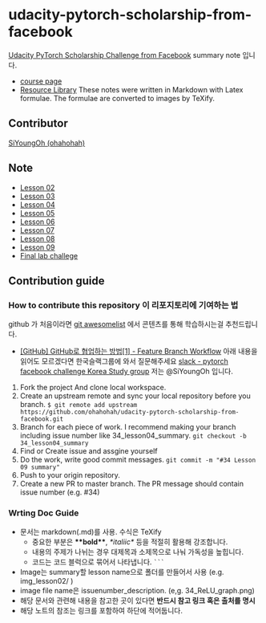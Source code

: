 # udacity-pytorch-scholarship-from-facebook
[Udacity PyTorch Scholarship Challenge from Facebook](https://www.udacity.com/facebook-pytorch-scholarship) summary note 입니다.
- [course page](https://sites.google.com/udacity.com/pytorch-scholarship-facebook/home?authuser=0)
- [Resource Library](https://airtable.com/shr4boj6fLPU1uawE/tblUf4zxlIMLjwrbv)
These notes were written in Markdown with Latex formulae. The formulae are converted to images by TeXify. 

## Contributor
[SiYoungOh (ohahohah)](https://github.com/ohahohah)

## Note 
- [Lesson 02]()
- [Lesson 03]()
- [Lesson 04]()
- [Lesson 05]()
- [Lesson 06]()
- [Lesson 07]()
- [Lesson 08]()
- [Lesson 09]()
- [Final lab challege]()

## Contribution guide 
### How to contribute this repository 이 리포지토리에 기여하는 법
github 가 처음이라면 [git awesomelist](https://github.com/ohahohah/TIL/blob/master/Git_Github_Gitlab/awesomelist.md) 에서 콘텐츠를 통해 학습하시는걸 추천드립니다. 
  - [[GitHub] GitHub로 협업하는 방법[1] - Feature Branch Workflow](https://gmlwjd9405.github.io/2017/10/27/how-to-collaborate-on-GitHub-1.html)
아래 내용을 읽어도 모르겠다면 한국슬랙그룹에 와서 질문해주세요 [slack - pytorch facebook challenge Korea Study group](pytorchfbchallengekr.slack.com) 저는 @SiYoungOh 입니다.

1. Fork the project And clone local workspace.
2. Create an upstream remote and sync your local repository before you branch.
`$ git remote add upstream https://github.com/ohahohah/udacity-pytorch-scholarship-from-facebook.git`
3. Branch for each piece of work. I recommend making your branch including issue number like 34_lesson04_summary.
`git checkout -b 34_lesson04_summary`
4. Find or Create issue and assgine yourself 
5. Do the work, write good commit messages. 
`git commit -m "#34 Lesson 09 summary"`
6. Push to your origin repository.
7. Create a new PR to master branch. The PR message should contain issue number (e.g. #34)

### Wrting Doc Guide
- 문서는 markdown(.md)를 사용. 수식은 TeXify
  * 중요한 부분은 **\*\*bold\*\***, *\*italiic\** 등을 적절히 활용해 강조합니다.
  * 내용의 주제가 나뉘는 경우 대제목과 소제목으로 나눠 가독성을 높힙니다.
  * 코드는 코드 블럭으로 묶어서 나타냅니다. ` ```  `
- Image는 summary할 lesson name으로 폴더를 만들어서 사용 (e.g. img_lesson02/ )
- image file name은 issuenumber_description. (e,g. 34_ReLU_graph.png)
- 해당 문서와 관련해 내용을 참고한 곳이 있다면 **반드시 참고 링크 혹은 출처를 명시**
- 해당 노트의 참조는 링크를 포함하여 하단에 적어둡니다.
